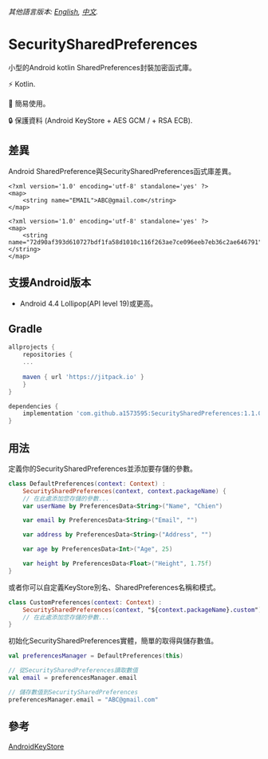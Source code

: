 *其他語言版本: [English](README.md), [中文](README.zh-tw.md).*

# SecuritySharedPreferences
小型的Android kotlin SharedPreferences封裝加密函式庫。

⚡ Kotlin.

🚀 簡易使用。

🔒 保護資料 (Android KeyStore + AES GCM / + RSA ECB).

## 差異
Android SharedPreference與SecuritySharedPreferences函式庫差異。
```
<?xml version='1.0' encoding='utf-8' standalone='yes' ?>
<map>
    <string name="EMAIL">ABC@gmail.com</string>
</map>
```

```
<?xml version='1.0' encoding='utf-8' standalone='yes' ?>
<map>
    <string name="72d90af393d610727bdf1fa58d1010c116f263ae7ce096eeb7eb36c2ae646791">7sfn2pm7ueQ7AU5UrT4f8gYJryGsT16ZT/sHhkI=&#10;    </string>
</map>
```

## 支援Android版本
- Android 4.4 Lollipop(API level 19)或更高。

## Gradle
```groovy
allprojects {
    repositories {
    ...
    
    maven { url 'https://jitpack.io' }
    }
}
```

```groovy
dependencies {
    implementation 'com.github.a1573595:SecuritySharedPreferences:1.1.0'
}
```

## 用法
定義你的SecuritySharedPreferences並添加要存儲的參數。
```kotlin
class DefaultPreferences(context: Context) :
    SecuritySharedPreferences(context, context.packageName) {
    // 在此處添加您存儲的參數...
    var userName by PreferencesData<String>("Name", "Chien")

    var email by PreferencesData<String>("Email", "")

    var address by PreferencesData<String>("Address", "")

    var age by PreferencesData<Int>("Age", 25)

    var height by PreferencesData<Float>("Height", 1.75f)
}
```

或者你可以自定義KeyStore別名、SharedPreferences名稱和模式。
```kotlin
class CustomPreferences(context: Context) :
    SecuritySharedPreferences(context, "${context.packageName}.custom") {
    // 在此處添加您存儲的參數...
}
```

初始化SecuritySharedPreferences實體，簡單的取得與儲存數值。

```kotlin
val preferencesManager = DefaultPreferences(this)

// 從SecuritySharedPreferences讀取數值
val email = preferencesManager.email

// 儲存數值到SecuritySharedPreferences
preferencesManager.email = "ABC@gmail.com"
```

## 參考
[AndroidKeyStore](https://github.com/joetsaitw/AndroidKeyStore)